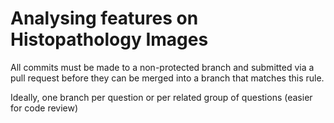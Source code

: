 #  Analysing features on Histopathology Images 

All commits must be made to a non-protected branch and submitted via a pull request before they can be merged into a branch that matches this rule.

Ideally, one branch per question or per related group of questions (easier for code review)
